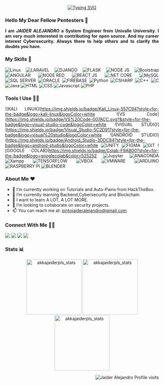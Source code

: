 <div align="justify">

  <p align="center">
        <a href="https://git.io/typing-svg"><img src="https://readme-typing-svg.demolab.com?font=Fira+Code&size=40&duration=3000&pause=20&color=9FEF00&background=111927&center=true&vCenter=true&multiline=true&width=900&height=130&lines=%24+.%2Fusr%2Fbin%2Fwhoami;%3E+Azraidix+-+xJplz" alt="Typing SVG"/></a>      
  </p>
  
  ### Hello My Dear Fellow Pentesters 👋
__I am *JAIDER ALEJANDRO* a System Engineer from Univalle University. I am very much interested in contributing for open source. And my career interest Cybersecurity. Always there to help others and to clarify the doubts you have.__

### My Skills 🚀
![Linux](https://img.shields.io/badge/Linux-FCC624?style=for-the-badge&logo=linux&logoColor=black)
![LARAVEL](https://img.shields.io/badge/laravel-%FF2D20.svg?style=for-the-badge&logo=laravel&logoColor=white&color=FF2D20)
![DJANGO](https://img.shields.io/badge/Django-092E20?style=for-the-badge&logo=django&logoColor=green)
![FLASK](https://img.shields.io/badge/Flask-000000?style=for-the-badge&logo=flask&logoColor=white)
![NODE JS](https://img.shields.io/badge/Node.js-339933?style=for-the-badge&logo=nodedotjs&logoColor=white)
![Bootstrap](https://img.shields.io/badge/bootstrap-%3776AB.svg?style=for-the-badge&logo=bootstrap&logoColor=white&color=563D7C)
![ANGULAR](https://img.shields.io/badge/Angular-DD0031?style=for-the-badge&logo=angular&logoColor=white)
![NODE RED](https://img.shields.io/badge/Node--Red-8F0000?style=for-the-badge&logo=nodered&logoColor=white)
![REACT JS](https://img.shields.io/badge/React-20232A?style=for-the-badge&logo=react&logoColor=61DAFB)
![.NET CORE](https://img.shields.io/badge/.NET-512BD4?style=for-the-badge&logo=dotnet&logoColor=white)
![MySQL](https://img.shields.io/badge/mysql-%4479A1.svg?style=for-the-badge&logo=mysql&logoColor=white&color=4479A1)
![SQL SERVER](https://img.shields.io/badge/Microsoft_SQL_Server-CC2927?style=for-the-badge&logo=microsoft-sql-server&logoColor=white)
![ORACLE](https://img.shields.io/badge/Oracle-F80000?style=for-the-badge&logo=oracle&logoColor=black)
![FIREBASE](https://img.shields.io/badge/firebase-ffca28?style=for-the-badge&logo=firebase&logoColor=black)
![Python](https://img.shields.io/badge/python-%3776AB.svg?style=for-the-badge&logo=python&logoColor=white&color=3776AB)
![CSHARP](https://img.shields.io/badge/C%23-239120?style=for-the-badge&logo=c-sharp&logoColor=white)
![C++](https://img.shields.io/badge/C%2B%2B-00599C?style=for-the-badge&logo=c%2B%2B&logoColor=white)
![C](https://img.shields.io/badge/c-%3776AB.svg?style=for-the-badge&logo=c&logoColor=white&color=A8B9CC)
![Java](https://img.shields.io/badge/java-%7396.svg?style=for-the-badge&logo=java&logoColor=white&color=007396)
![HTML](https://img.shields.io/badge/html5-%3776AB.svg?style=for-the-badge&logo=html5&logoColor=white&color=E34F26)
![CSS](https://img.shields.io/badge/css3-%1572B6.svg?style=for-the-badge&logo=css3&logoColor=white&color=1572B6)
![Javascript](https://img.shields.io/badge/javscript-%F7DF1E.svg?style=for-the-badge&logo=javascript&logoColor=black&color=F7DF1E)
![PHP](https://img.shields.io/badge/php-%777BB4.svg?style=for-the-badge&logo=php&logoColor=white&color=777BB4)

### Tools I Use 🔧🔨
![KALI LINUX](https://img.shields.io/badge/Kali_Linux-557C94?style=for-the-badge&logo=kali-linux&logoColor=white
![VS Code](https://img.shields.io/badge/VS%20Code-007ACC.svg?&style=for-the-badge&logo=visual-studio-code&logoColor=white
![VISUAL STUDIO](https://img.shields.io/badge/Visual_Studio-5C2D91?style=for-the-badge&logo=visual%20studio&logoColor=white
![ANDROID STUDIO](https://img.shields.io/badge/Android_Studio-3DDC84?style=for-the-badge&logo=android-studio&logoColor=white
![UNITY](https://img.shields.io/badge/Unity-100000?style=for-the-badge&logo=unity&logoColor=white)
![FIGMA](https://img.shields.io/badge/Figma-F24E1E?style=for-the-badge&logo=figma&logoColor=white)
![GIT](https://img.shields.io/badge/git-%3776AB.svg?style=for-the-badge&logo=git&logoColor=white&color=F05032)
![GOOGLE COLAB](https://img.shields.io/badge/Colab-F9AB00?style=for-the-badge&logo=googlecolab&color=525252
![Jupyter](https://img.shields.io/badge/jupyter-%3776AB.svg?style=for-the-badge&logo=jupyter&logoColor=white&color=F37626)
![ANACONDA](https://img.shields.io/badge/anaconda-42B029.svg?&style=for-the-badge&logo=anaconda&logoColor=white)
![Xampp](https://img.shields.io/badge/xampp-%FCC624.svg?style=for-the-badge&logo=xampp&logoColor=white&color=FB7A24)
![TENSORFLOW](https://img.shields.io/badge/TensorFlow-FF6F00?style=for-the-badge&logo=tensorflow&logoColor=white)
![VBOX](https://img.shields.io/badge/VirtualBox-21416b?style=for-the-badge&logo=VirtualBox&logoColor=white)
![VMWARE](https://img.shields.io/badge/VMware-231f20?style=for-the-badge&logo=VMware&logoColor=white)
![ARDUINO](https://img.shields.io/badge/Arduino-00979D?style=for-the-badge&logo=Arduino&logoColor=white)
![RASPBERRY PI](https://img.shields.io/badge/Raspberry%20Pi-A22846?style=for-the-badge&logo=Raspberry%20Pi&logoColor=white)
![BLENDER](https://img.shields.io/badge/blender-%23F5792A.svg?style=for-the-badge&logo=blender&logoColor=white)

### About Me ❤️

- 🔭 I’m currently working on Tutorials and Auto-Pwns from HackTheBox.
- 🌱 I’m currently learning Backend,Cybersecurity and Blockchain.
- 🏫 I want to learn A LOT, A LOT MORE.
- 👯 I’m looking to collaborate on security projects.
- 📫 You can reach me at: <a href="mailto:pintojaideralejandro@gmail.com">pintojaideralejandro@gmail.com</a>

### Connect With Me 🤝🤝
[<img src="https://img.shields.io/badge/Jaider Alejandro Pinto Ribera-%230077B5.svg?&style=for-the-badge&logo=linkedin&logoColor=white" />](https://bo.linkedin.com/in/jaider-alejandro-pinto-ribera-b8a213175/)
[<img src = "https://img.shields.io/badge/Jaiderpls-%2320A1F1.svg?&style=for-the-badge&logo=twitter&logoColor=white">](https://twitter.com/jaiderpls)
[<img src = "https://img.shields.io/badge/Jaider Alejandro Pinto Ribera-%181717.svg?&style=for-the-badge&logo=facebook&logoColor=white&color=1877F2">](https://www.facebook.com/jaiderpls.teja)
[<img src = "https://img.shields.io/badge/Jaiderpls-%181717.svg?&style=for-the-badge&logo=instagram&logoColor=white&color=E4405F">](https://www.instagram.com/jaiderpls/)

### Stats 📊
<p align="center"> 
  <img height="180em" src="https://github-readme-stats.vercel.app/api?username=akkajaiderpls&show_icons=true" alt="akkajaiderpls_stats" /> 
  <img height="180em" src="https://github-readme-stats.vercel.app/api/top-langs/?username=akkajaiderpls&layout=compact" alt="akkajaiderpls_stats" />
  <img height="180em" src="https://github-readme-streak-stats.herokuapp.com/?user=akkajaiderpls&" alt="akkajaiderpls_stats"/>
</p>
<p align="right"> <img src="https://komarev.com/ghpvc/?username=akkajaiderlps" alt="Jaider Alejandro Profile visits" /></p>
  
<div align="justify">
</div>
